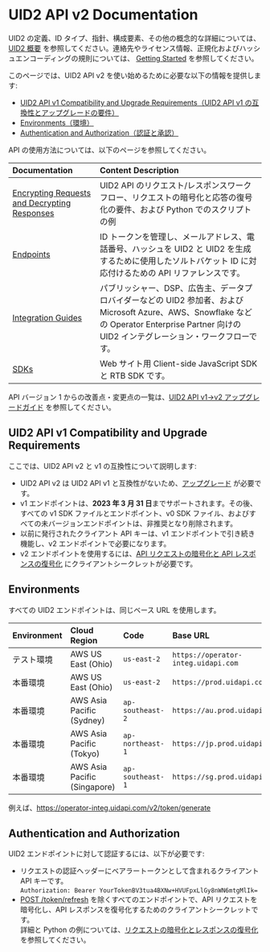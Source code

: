 # UID2 API v2 Documentation

UID2 の定義、ID タイプ、指針、構成要素、その他の概念的な詳細については、 [UID2 概要](../../README-ja.md) を参照してください。連絡先やライセンス情報、正規化およびハッシュエンコーディングの規則については、 [Getting Started](../README.md) を参照してください。

このページでは、UID2 API v2 を使い始めるために必要な以下の情報を提供します:

- [UID2 API v1 Compatibility and Upgrade Requirements（UID2 API v1 の互換性とアップグレードの要件）](#uid2-api-v1-compatibility-and-upgrade-requirements)
- [Environments（環境）](#environments)
- [Authentication and Authorization（認証と承認）](#authentication-and-authorization)

API の使用方法については、以下のページを参照してください。

| Documentation                                                              | Content Description                                                                                                                                                                             |
| :------------------------------------------------------------------------- | :---------------------------------------------------------------------------------------------------------------------------------------------------------------------------------------------- |
| [Encrypting Requests and Decrypting Responses](ref-info/encryption-decryption.md) | UID2 API のリクエスト/レスポンスワークフロー、リクエストの暗号化と応答の復号化の要件、および Python でのスクリプトの例                                                                          |
| [Endpoints](./endpoints/README.md)                                         | ID トークンを管理し、メールアドレス、電話番号、ハッシュを UID2 と UID2 を生成するために使用したソルトバケット ID に対応付けるための API リファレンスです。                                      |
| [Integration Guides](./guides/README.md)                                   | パブリッシャー、DSP、広告主、データプロバイダーなどの UID2 参加者、および Microsoft Azure、AWS、Snowflake などの Operator Enterprise Partner 向けの UID2 インテグレーション・ワークフローです。 |
| [SDKs](./sdks/README.md)                                                   | Web サイト用 Client-side JavaScript SDK と RTB SDK です。                                                                                                                                       |

API バージョン 1 からの改善点・変更点の一覧は、[UID2 API v1→v2 アップグレードガイド](./upgrade-guide.md) を参照してください。

## UID2 API v1 Compatibility and Upgrade Requirements

ここでは、UID2 API v2 と v1 の互換性について説明します:

- UID2 API v2 は UID2 API v1 と互換性がないため、[アップグレード](./upgrade-guide.md) が必要です。
- v1 エンドポイントは、**2023 年 3 月 31 日**までサポートされます。その後、すべての v1 SDK ファイルとエンドポイント、v0 SDK ファイル、およびすべての未バージョンエンドポイントは、非推奨となり削除されます。
- 以前に発行されたクライアント API キーは、v1 エンドポイントで引き続き機能し、v2 エンドポイントで必要になります。
- v2 エンドポイントを使用するには、[API リクエストの暗号化と API レスポンスの復号化](ref-info/encryption-decryption.md) にクライアントシークレットが必要です。

## Environments

すべての UID2 エンドポイントは、同じベース URL を使用します。

| Environment | Cloud Region                 | Code             | Base URL                            |
| :---------- | :--------------------------- | :--------------- | :---------------------------------- |
| テスト環境  | AWS US East (Ohio)           | `us-east-2`      | `https://operator-integ.uidapi.com` |
| 本番環境    | AWS US East (Ohio)           | `us-east-2`      | `https://prod.uidapi.com`           |
| 本番環境    | AWS Asia Pacific (Sydney)    | `ap-southeast-2` | `https://au.prod.uidapi.com`        |
| 本番環境    | AWS Asia Pacific (Tokyo)     | `ap-northeast-1` | `https://jp.prod.uidapi.com`        |
| 本番環境    | AWS Asia Pacific (Singapore) | `ap-southeast-1` | `https://sg.prod.uidapi.com`        |

例えば、https://operator-integ.uidapi.com/v2/token/generate

## Authentication and Authorization

UID2 エンドポイントに対して認証するには、以下が必要です:

- リクエストの認証ヘッダーにベアラートークンとして含まれるクライアント API キーです。
  <br/>`Authorization: Bearer YourTokenBV3tua4BXNw+HVUFpxLlGy8nWN6mtgMlIk=`
- [POST /token/refresh](./endpoints/post-token-refresh.md) を除くすべてのエンドポイントで、API リクエストを暗号化し、API レスポンスを復号化するためのクライアントシークレットです。<br/>詳細と Python の例については、[リクエストの暗号化とレスポンスの復号化](ref-info/encryption-decryption.md) を参照してください。

